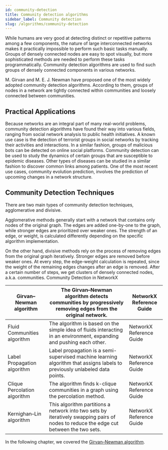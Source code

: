 ```yaml
---
id: community-detection
title: Community detection algorithms
sidebar_label: Community detection
slug: /algorithms/community-detection
---
```


While humans are very good at detecting distinct or repetitive patterns among a few components, the nature of large interconnected networks makes it practically impossible to perform such basic tasks manually. Groups of densely connected nodes are easy to spot visually, but more sophisticated methods are needed to perform these tasks programmatically. Community detection algorithms are used to find such groups of densely connected components in various networks.

M. Girvan and M. E. J. Newman have proposed one of the most widely adopted community detection algorithms. According to them, groups of nodes in a network are tightly connected within communities and loosely connected between communities.

## Practical Applications

Because networks are an integral part of many real-world problems, community detection algorithms have found their way into various fields, ranging from social network analysis to public health initiatives.
A known use case is the detection of terrorist groups in social networks by tracking their activities and interactions. In a similar fashion, groups of malicious bots can be detected on online social platforms.
Community detection can be used to study the dynamics of certain groups that are susceptible to epidemic diseases. Other types of diseases can be studied in a similar fashion to discover common links among patients.
One of the most recent use cases, community evolution prediction, involves the prediction of upcoming changes in a network structure.

## Community Detection Techniques

There are two main types of community detection techniques, agglomerative and divisive.

Agglomerative methods generally start with a network that contains only nodes of the original graph. The edges are added one-by-one to the graph, while stronger edges are prioritized over weaker ones. The strength of an edge, or weight, is calculated differently depending on the specific algorithm implementation.

On the other hand, divisive methods rely on the process of removing edges from the original graph iteratively. Stronger edges are removed before weaker ones. At every step, the edge-weight calculation is repeated, since the weight of the remaining edges changes after an edge is removed. After a certain number of steps, we get clusters of densely connected nodes, a.k.a. communities.
Community Detection in NetworkX

| Girvan–Newman algorithm      | The Girvan–Newman algorithm detects communities by progressively removing edges from the original network.                            | NetworkX Reference Guide |
|------------------------------|---------------------------------------------------------------------------------------------------------------------------------------|--------------------------|
| Fluid Communities algorithm  | The algorithm is based on the simple idea of fluids interacting in an environment, expanding and pushing each other.                  | NetworkX Reference Guide |
| Label Propagation algorithm  | Label propagation is a semi-supervised machine learning algorithm that assigns labels to previously unlabeled data points.            | NetworkX Reference Guide |
| Clique Percolation algorithm | The algorithm finds k-clique communities in a graph using the percolation method.                                                     | NetworkX Reference Guide |
| Kernighan–Lin algorithm      | This algorithm partitions a network into two sets by iteratively swapping pairs of nodes to reduce the edge cut between the two sets. | NetworkX Reference Guide |


In the following chapter, we covered the [Girvan–Newman algorithm](/algorithms/community-detection/girvan-newman.md).
